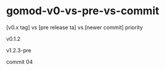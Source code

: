 # gomod-v0-vs-pre-vs-commit
[v0.x tag] vs [pre release ta] vs [newer commit] priority

v0.1.2

v1.2.3-pre

commit 04
